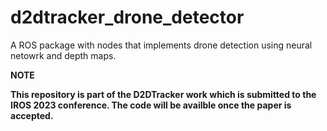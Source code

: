 # d2dtracker_drone_detector
A ROS package with nodes that implements drone detection using neural netowrk and depth maps.

**NOTE**

**This repository is part of the D2DTracker work which is submitted to the IROS 2023 conference. The code will be availble once the paper is accepted.**
